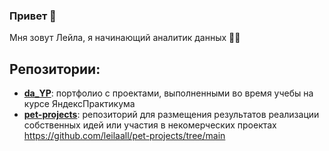 ### Привет 👋

Мня зовут Лейла, я начинающий аналитик данных 👩‍💻

## Репозитории:
- [__da_YP__](https://github.com/leilaall/da_YP):
  портфолио с проектами, выполненными во время учебы на курсе ЯндексПрактикума 
- [__pet-projects__](https://github.com/leilaall/pet-projects/tree/main):
  репозиторий для размещения результатов реализации собственных идей или участия в некомерческих проектах https://github.com/leilaall/pet-projects/tree/main
